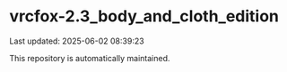 # vrcfox-2.3_body_and_cloth_edition

Last updated: 2025-06-02 08:39:23

This repository is automatically maintained.
